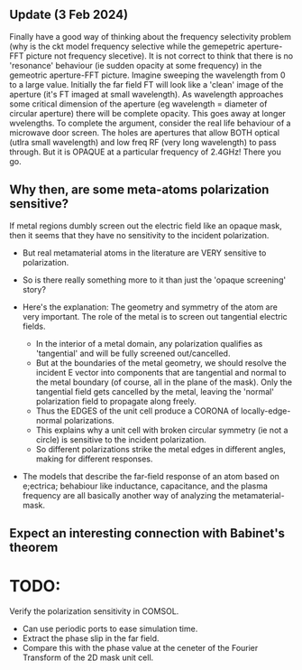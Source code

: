 ## Update (3 Feb 2024)
Finally have a good way of thinking about the frequency selectivity problem (why is the ckt model frequency selective while the gemepetric aperture-FFT picture not frequency slecetive).
It is not correct to think that there is no 'resonance' behaviour (ie sudden opacity at some frequency) in the gemeotric aperture-FFT picture. Imagine sweeping the wavelength from 0 to a large value. Initially the far field FT will look like a 'clean' image of the aperture (it's FT imaged at small wavelength). As wavelength approaches some critical dimension of the aperture (eg wavelength = diameter of circular aperture) there will be complete opacity. This goes away at longer wvelengths.
	To complete the argument, consider the real life behaviour of a microwave door screen. The holes are apertures that allow BOTH optical (utlra small wavelength) and low freq RF (very long wavelength) to pass through. But it is OPAQUE at a particular frequency of 2.4GHz! There you go. 



## Why then, are some meta-atoms polarization sensitive?
If metal regions dumbly screen out the electric field like an opaque mask, then it seems that they have no sensitivity to the incident polarization.
- But real metamaterial atoms in the literature are VERY sensitive to polarization.
- So is there really something more to it than just the 'opaque screening' story?
- Here's the explanation: The geometry and symmetry of the atom are very important. The role of the metal is to screen out tangential electric fields.
	- In the interior of a metal domain, any polarization qualifies as 'tangential' and will be fully screened out/cancelled.
	- But at the boundaries of the metal geometry, we should resolve the incident E vector into components that are tangential and normal to the metal boundary (of course, all in the plane of the mask). Only the tangential field gets cancelled by the metal, leaving the 'normal' polarization field to propagate along freely.
	- Thus the EDGES of the unit cell produce a CORONA of locally-edge-normal polarizations.
	- This explains why a unit cell with broken circular symmetry (ie not a circle) is sensitive to the incident polarization.
	- So different polarizations strike the metal edges in different angles, making for different responses.

- The models that describe the far-field response of an atom based on e;ectrica; behabiour like inductance, capacitance, and the plasma frequency are all basically another way of analyzing the metamaterial-mask.

## Expect an interesting connection with Babinet's theorem

# TODO:
Verify the polarization sensitivity in COMSOL.
- Can use periodic ports to ease simulation time.
- Extract the phase slip in the far field.
- Compare this with the phase value at the ceneter of the Fourier Transform of the 2D mask unit cell.
